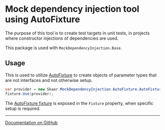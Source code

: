 Mock dependency injection tool using AutoFixture
===

The purpose of this tool is to create test targets in unit tests, 
in projects where constructor injections of dependencies are used.

This package is used with `MockDependencyInjection.Base`.

## Usage 

This is used to utilize [AutoFixture](https://autofixture.github.io/) to 
create objects of parameter types that are not interfaces and not otherwise setup.

```C#
var provider = new Skaar.MockDependencyInjection.AutoFixture.AutoFixtureProvider();
fixture.Use(provider);
```
The [AutoFixture fixture](https://github.com/AutoFixture/AutoFixture/blob/master/Src/AutoFixture/Fixture.cs)
is exposed in the `Fixture` property, when specific setup is required.

---

[Documentation on GitHub](https://github.com/oyms/MockDependencyInjection/blob/main/README.md)